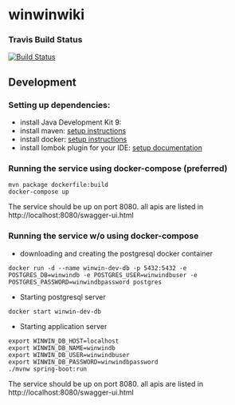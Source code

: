# winwinwiki

### Travis Build Status

[![Build Status](https://travis-ci.com/winwinwiki/winwinwiki.svg?branch=master)](https://travis-ci.com/winwinwiki/winwinwiki)

## Development

### Setting up dependencies:

* install Java Development Kit 9: 
* install maven: [setup instructions](https://maven.apache.org/install.html)
* install docker: [setup instructions](https://docs.docker.com/install/)
* install lombok plugin for your IDE: [setup documentation](https://projectlombok.org/setup/overview)

### Running the service using docker-compose (preferred)

```
mvn package dockerfile:build
docker-compose up
```

The service should be up on port 8080. all apis are listed in http://localhost:8080/swagger-ui.html

### Running the service w/o using docker-compose

* downloading and creating the postgresql docker container
```
docker run -d --name winwin-dev-db -p 5432:5432 -e POSTGRES_DB=winwindb -e POSTGRES_USER=winwindbuser -e POSTGRES_PASSWORD=winwindbpassword postgres
```

* Starting postgresql server
```
docker start winwin-dev-db
```

* Starting application server

```
export WINWIN_DB_HOST=localhost
export WINWIN_DB_NAME=winwindb
export WINWIN_DB_USER=winwindbuser
export WINWIN_DB_PASSWORD=winwindbpassword
./mvnw spring-boot:run
```

The service should be up on port 8080. all apis are listed in http://localhost:8080/swagger-ui.html
